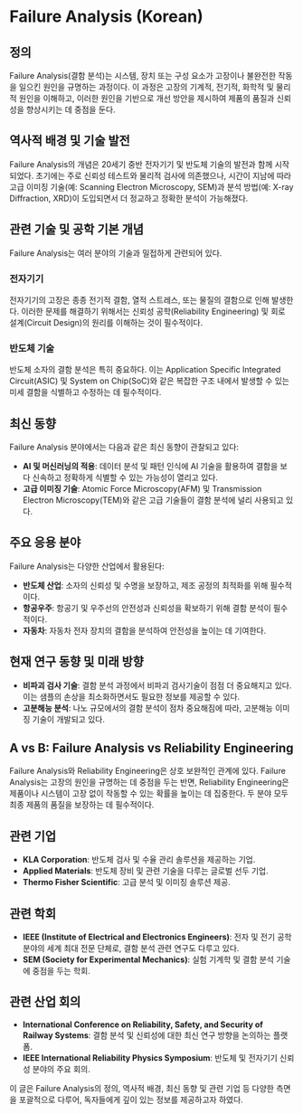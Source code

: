 # Failure Analysis (Korean)

## 정의
Failure Analysis(결함 분석)는 시스템, 장치 또는 구성 요소가 고장이나 불완전한 작동을 일으킨 원인을 규명하는 과정이다. 이 과정은 고장의 기계적, 전기적, 화학적 및 물리적 원인을 이해하고, 이러한 원인을 기반으로 개선 방안을 제시하여 제품의 품질과 신뢰성을 향상시키는 데 중점을 둔다.

## 역사적 배경 및 기술 발전
Failure Analysis의 개념은 20세기 중반 전자기기 및 반도체 기술의 발전과 함께 시작되었다. 초기에는 주로 신뢰성 테스트와 물리적 검사에 의존했으나, 시간이 지남에 따라 고급 이미징 기술(예: Scanning Electron Microscopy, SEM)과 분석 방법(예: X-ray Diffraction, XRD)이 도입되면서 더 정교하고 정확한 분석이 가능해졌다.

## 관련 기술 및 공학 기본 개념
Failure Analysis는 여러 분야의 기술과 밀접하게 관련되어 있다. 

### 전자기기
전자기기의 고장은 종종 전기적 결함, 열적 스트레스, 또는 물질의 결함으로 인해 발생한다. 이러한 문제를 해결하기 위해서는 신뢰성 공학(Reliability Engineering) 및 회로 설계(Circuit Design)의 원리를 이해하는 것이 필수적이다.

### 반도체 기술
반도체 소자의 결함 분석은 특히 중요하다. 이는 Application Specific Integrated Circuit(ASIC) 및 System on Chip(SoC)와 같은 복잡한 구조 내에서 발생할 수 있는 미세 결함을 식별하고 수정하는 데 필수적이다.

## 최신 동향
Failure Analysis 분야에서는 다음과 같은 최신 동향이 관찰되고 있다:
- **AI 및 머신러닝의 적용**: 데이터 분석 및 패턴 인식에 AI 기술을 활용하여 결함을 보다 신속하고 정확하게 식별할 수 있는 가능성이 열리고 있다.
- **고급 이미징 기술**: Atomic Force Microscopy(AFM) 및 Transmission Electron Microscopy(TEM)와 같은 고급 기술들이 결함 분석에 널리 사용되고 있다.

## 주요 응용 분야
Failure Analysis는 다양한 산업에서 활용된다:
- **반도체 산업**: 소자의 신뢰성 및 수명을 보장하고, 제조 공정의 최적화를 위해 필수적이다.
- **항공우주**: 항공기 및 우주선의 안전성과 신뢰성을 확보하기 위해 결함 분석이 필수적이다.
- **자동차**: 자동차 전자 장치의 결함을 분석하여 안전성을 높이는 데 기여한다.

## 현재 연구 동향 및 미래 방향
- **비파괴 검사 기술**: 결함 분석 과정에서 비파괴 검사기술이 점점 더 중요해지고 있다. 이는 샘플의 손상을 최소화하면서도 필요한 정보를 제공할 수 있다.
- **고분해능 분석**: 나노 규모에서의 결함 분석이 점차 중요해짐에 따라, 고분해능 이미징 기술이 개발되고 있다.

## A vs B: Failure Analysis vs Reliability Engineering
Failure Analysis와 Reliability Engineering은 상호 보완적인 관계에 있다. Failure Analysis는 고장의 원인을 규명하는 데 중점을 두는 반면, Reliability Engineering은 제품이나 시스템이 고장 없이 작동할 수 있는 확률을 높이는 데 집중한다. 두 분야 모두 최종 제품의 품질을 보장하는 데 필수적이다.

## 관련 기업
- **KLA Corporation**: 반도체 검사 및 수율 관리 솔루션을 제공하는 기업.
- **Applied Materials**: 반도체 장비 및 관련 기술을 다루는 글로벌 선두 기업.
- **Thermo Fisher Scientific**: 고급 분석 및 이미징 솔루션 제공.

## 관련 학회
- **IEEE (Institute of Electrical and Electronics Engineers)**: 전자 및 전기 공학 분야의 세계 최대 전문 단체로, 결함 분석 관련 연구도 다루고 있다.
- **SEM (Society for Experimental Mechanics)**: 실험 기계학 및 결함 분석 기술에 중점을 두는 학회. 

## 관련 산업 회의
- **International Conference on Reliability, Safety, and Security of Railway Systems**: 결함 분석 및 신뢰성에 대한 최신 연구 방향을 논의하는 플랫폼.
- **IEEE International Reliability Physics Symposium**: 반도체 및 전자기기 신뢰성 분야의 주요 회의. 

이 글은 Failure Analysis의 정의, 역사적 배경, 최신 동향 및 관련 기업 등 다양한 측면을 포괄적으로 다루어, 독자들에게 깊이 있는 정보를 제공하고자 하였다.